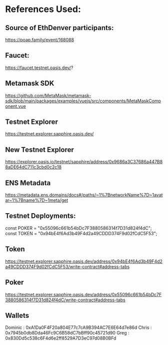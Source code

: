 # References Used:

## Source of EthDenver participants: 
https://poap.family/event/168088

## Faucet: 
https://faucet.testnet.oasis.dev/?

## Metamask SDK
https://github.com/MetaMask/metamask-sdk/blob/main/packages/examples/vuejs/src/components/MetaMaskComponent.vue

## Testnet Explorer
https://testnet.explorer.sapphire.oasis.dev/

## New Testnet Explorer
https://explorer.oasis.io/testnet/sapphire/address/0x9686a3C37686a447B88aDE64dC711c3cbd0c2c18

## ENS Metadata
https://metadata.ens.domains/docs#/paths/~1%7BnetworkName%7D~1avatar~1%7Bname%7D~1meta/get

## Testnet Deployments:

const POKER = "0x55096c661b54bDc7F3880586314f7D31d824f4dC";
const TOKEN = "0x94bE4f6Ad3b49F4d2a49CDDD374F9d02fCdC5F53";

## Token
https://testnet.explorer.sapphire.oasis.dev/address/0x94bE4f6Ad3b49F4d2a49CDDD374F9d02fCdC5F53/write-contract#address-tabs

## Poker
https://testnet.explorer.sapphire.oasis.dev/address/0x55096c661b54bDc7F3880586314f7D31d824f4dC/write-contract#address-tabs

## Wallets

Dominic : 0xA1Da0F4F20a804E77c7cA9B394AC7E6E64d7e86d
Chris   : 0x7945b0db8Dda46Fc9C6B58dC7bBff90c45721d90
Greg    : 0x830Dd5c538c6F4d6e2ff8529A7D3eC97d08B0BFd
